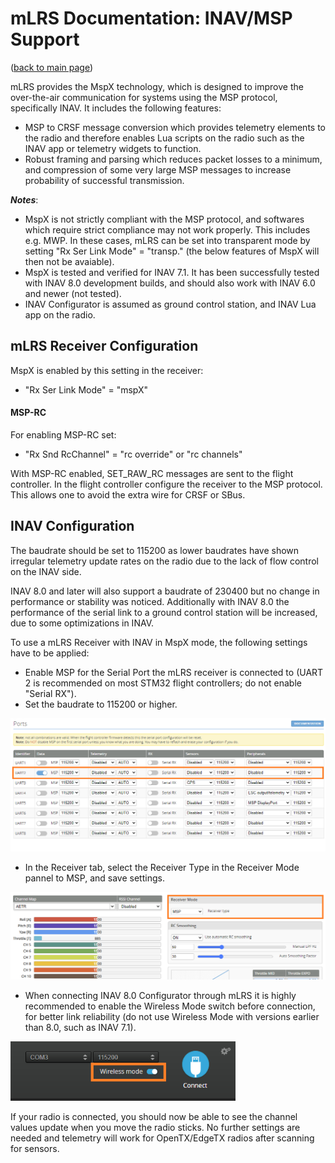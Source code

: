 # mLRS Documentation: INAV/MSP Support #

([back to main page](../README.md))

mLRS provides the MspX technology, which is designed to improve the over-the-air communication for systems using the MSP protocol, specifically INAV. It includes the following features:
- MSP to CRSF message conversion which provides telemetry elements to the radio and therefore enables Lua scripts on the radio such as the INAV app or telemetry widgets to function.
- Robust framing and parsing which reduces packet losses to a minimum, and compression of some very large MSP messages to increase probability of successful transmission.

***Notes***: 
- MspX is not strictly compliant with the MSP protocol, and softwares which require strict compliance may not work properly. This includes e.g. MWP. In these cases, mLRS can be set into transparent mode by setting "Rx Ser Link Mode" = "transp." (the below features of MspX will then not be avaiable).
- MspX is tested and verified for INAV 7.1. It has been successfully tested with INAV 8.0 development builds, and should also work with INAV 6.0 and newer (not tested).
- INAV Configurator is assumed as ground control station, and INAV Lua app on the radio.

## mLRS Receiver Configuration

MspX is enabled by this setting in the receiver:

- "Rx Ser Link Mode" = "mspX"

#### MSP-RC

For enabling MSP-RC set:

- "Rx Snd RcChannel" = "rc override" or "rc channels"

With MSP-RC enabled, SET_RAW_RC messages are sent to the flight controller. In the flight controller configure the receiver to the MSP protocol. This allows one to avoid the extra wire for CRSF or SBus.

## INAV Configuration

The baudrate should be set to 115200 as lower baudrates have shown irregular telemetry update rates on the radio due to the lack of flow control on the INAV side. 

INAV 8.0 and later will also support a baudrate of 230400 but no change in performance or stability was noticed. Additionally with INAV 8.0 the performance of the serial link to a ground control station will be increased, due to some optimizations in INAV. 

To use a mLRS Receiver with INAV in MspX mode, the following settings have to be applied:
- Enable MSP for the Serial Port the mLRS receiver is connected to (UART 2 is recommended on most STM32 flight controllers; do not enable "Serial RX").
- Set the baudrate to 115200 or higher.
  
<img src="images/MSPX_ports.png" width="720px">

- In the Receiver tab, select the Receiver Type in the Receiver Mode pannel to MSP, and save settings.
  
<img src="images/MSPX_receivermode.png" width="720px">

- When connecting INAV 8.0 Configurator through mLRS it is highly recommended to enable the Wireless Mode switch before connection, for better link reliability (do not use Wireless Mode with versions earlier than 8.0, such as INAV 7.1).

<img src="images/MSPX_wirelessmode.png" width="360px">

If your radio is connected, you should now be able to see the channel values update when you move the radio sticks. No further settings are needed and telemetry will work for OpenTX/EdgeTX radios after scanning for sensors.